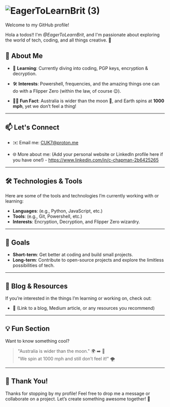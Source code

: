 # ![EagerToLearnBrit (3)](https://github.com/user-attachments/assets/c877cc83-4114-4d8c-9d7c-fccf9eb8b218)


 

Welcome to my GitHub profile!

Hola a todos!!
I'm *@EagerToLearnBrit*, and I'm passionate about exploring the world of tech, coding, and all things creative. 🚀


## 🌟 About Me
- 🧠 **Learning**: Currently diving into coding,
PGP keys, encryption & decryption.


- 🛠️ **Interests**: Powershell, frequencies, and the amazing things one can do with a Flipper Zero (within the law, of course 😉).

- 🧑‍💻 **Fun Fact**: Australia is wider than the moon 🌙, and Earth spins at **1000 mph**, yet we don’t feel a thing!

---
## 📫 Let's Connect
- ✉️ Email me: [CUK7@proton.me](mailto:CUK7@proton.me)

- 🌐 More about me: (Add your personal website or LinkedIn profile here if you have one!) - https://www.linkedin.com/in/c-chapman-2b6425265

---
## 🛠️ Technologies & Tools
Here are some of the tools and technologies I’m currently working with or learning:
- **Languages**: (e.g., Python, JavaScript, etc.)
- **Tools**: (e.g., Git, Powershell, etc.)
- **Interests**: Encryption, Decryption, and Flipper Zero wizardry.

---
## 🚀 Goals
- **Short-term**: Get better at coding and build small projects.
- **Long-term**: Contribute to open-source projects and explore the limitless possibilities of tech.

---
## 📝 Blog & Resources
If you’re interested in the things I’m learning or working on, check out:
- 📖 (Link to a blog, Medium article, or any resources you recommend)

---
## 💡 Fun Section
Want to know something cool?  
> "Australia is wider than the moon." 🌍 ➡️ 🌙  
> "We spin at 1000 mph and still don’t feel it!" 🌪️

---
## 🌟 Thank You!
Thanks for stopping by my profile! Feel free to drop me a message or collaborate on a project. Let’s create something awesome together! 🎉

